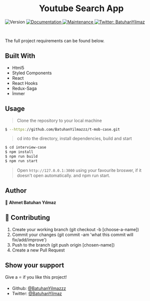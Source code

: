 <h1 align="center">Youtube Search App</h1>
<p>
  <img alt="Version" src="https://img.shields.io/badge/version-1.0.0-blue.svg?cacheSeconds=2592000" />
  <a href="https://github.com/BatuhanYilmazzz/interview-case#readme" target="_blank">
    <img alt="Documentation" src="https://img.shields.io/badge/documentation-yes-brightgreen.svg" />
  </a>
  <a href="https://github.com/BatuhanYilmazzz/interview-case/commit-activity" target="_blank">
    <img alt="Maintenance" src="https://img.shields.io/badge/Maintained%3F-yes-green.svg" />
  </a>
  <a href="https://twitter.com/batuhan38008916" target="_blank">
    <img alt="Twitter: BatuhanYilmaz" src="https://img.shields.io/twitter/follow/batuhnnylmazz.svg?style=social" />
  </a>
</p>

<br>

The full project requirements can be found below.

## Built With

- Html5
- Styled Components
- React
- React Hooks
- Redux-Saga
- İmmer

## Usage

> Clone the repository to your local machine

```sh
$ --https://github.com/BatuhanYilmazzz/t-mob-case.git
```

> cd into the directory, install dependencies, build and start

```sh
$ cd interview-case
$ npm install
$ npm run build
$ npm run start
```

> Open `http://127.0.0.1:3000` using your favourite broswer, if it doesn't open automatically.
> and npm run start.

## Author

👤 **Ahmet Batuhan Yılmaz**

## 🤝 Contributing

1. Create your working branch (git checkout -b [choose-a-name])
2. Commit your changes (git commit -am 'what this commit will fix/add/improve')
3. Push to the branch (git push origin [chosen-name])
4. Create a new Pull Request

## Show your support

Give a ⭐️ if you like this project!

- Github: [@BatuhanYilmazzz](https://github.com/BatuhanYilmazzz)
- Twitter: [@BatuhanYilmaz](https://twitter.com/batuhnnylmazz)
